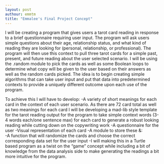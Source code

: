 ```yaml
---
layout: post
authour: emmtm
title: "Emmalee's Final Project Concept"
---
```



I will be creating a program that gives users a tarot card reading in response to a brief questionnaire requiring user input. The program will ask users simple questions about their age, relationship status, and what kind of reading they are looking for (personal, relationship, or professional). The program will then use this context to pull three tarot cards for a simple past, present, and future reading about the user selected scenario. I will be using the .random module to pick the cards as well as some Boolean loops to determine what copy will be given to the user based on their answers as well as the random cards picked. The idea is to begin creating simple algorithms that can take user input and put that data into predetermined contexts to provide a uniquely different outcome upon each use of the program. 

To achieve this I will have to develop:
-A variety of short meanings for each card in the context of each user scenario. As there are 72 card total as well as two meanings for each card I will be developing a mad-lib style template for the tarot reading output for the program to take simple context words (3-4 words each/one sentence max) for each card to generate a robust looking reading while cutting down on the copywriting work
-A questionnaire for the user
-Visual representation of each card
-A module to store these &:  
  -A function that will randomize the cards and choose the correct corresponding data set for the user input 
  -I will making this in a Turtle based program as a twist on the “game” concept while including a bit of knowledge from the data analysis side to make generating the readings a bit more intuitive for the program. 
	




